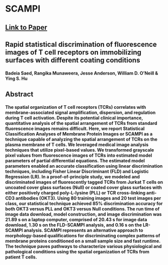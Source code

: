 # SCAMPI
## [Link to Paper](https://www.nature.com/articles/s41598-021-94730-3)<a name = "Link to Paper"></a>
## Rapid statistical discrimination of fluorescence images of T cell receptors on immobilizing surfaces with different coating conditions
#### Badeia Saed, Rangika Munaweera, Jesse Anderson, William D. O’Neill & Ying S. Hu 
## Abstract
#### The spatial organization of T cell receptors (TCRs) correlates with membrane-associated signal amplification, dispersion, and regulation during T cell activation. Despite its potential clinical importance, quantitative analysis of the spatial arrangement of TCRs from standard fluorescence images remains difficult. Here, we report Statistical Classification Analyses of Membrane Protein Images or SCAMPI as a technique capable of analyzing the spatial arrangement of TCRs on the plasma membrane of T cells. We leveraged medical image analysis techniques that utilize pixel-based values. We transformed grayscale pixel values from fluorescence images of TCRs into estimated model parameters of partial differential equations. The estimated model parameters enabled an accurate classification using linear discrimination techniques, including Fisher Linear Discriminant (FLD) and Logistic Regression (LR). In a proof-of-principle study, we modeled and discriminated images of fluorescently tagged TCRs from Jurkat T cells on uncoated cover glass surfaces (Null) or coated cover glass surfaces with either positively charged poly-L-lysine (PLL) or TCR cross-linking anti-CD3 antibodies (OKT3). Using 80 training images and 20 test images per class, our statistical technique achieved 85% discrimination accuracy for both OKT3 versus PLL and OKT3 versus Null conditions. The run time of image data download, model construction, and image discrimination was 21.89 s on a laptop computer, comprised of 20.43 s for image data download, 1.30 s on the FLD-SCAMPI analysis, and 0.16 s on the LR-SCAMPI analysis. SCAMPI represents an alternative approach to morphology-based qualifications for discriminating complex patterns of membrane proteins conditioned on a small sample size and fast runtime. The technique paves pathways to characterize various physiological and pathological conditions using the spatial organization of TCRs from patient T cells.
